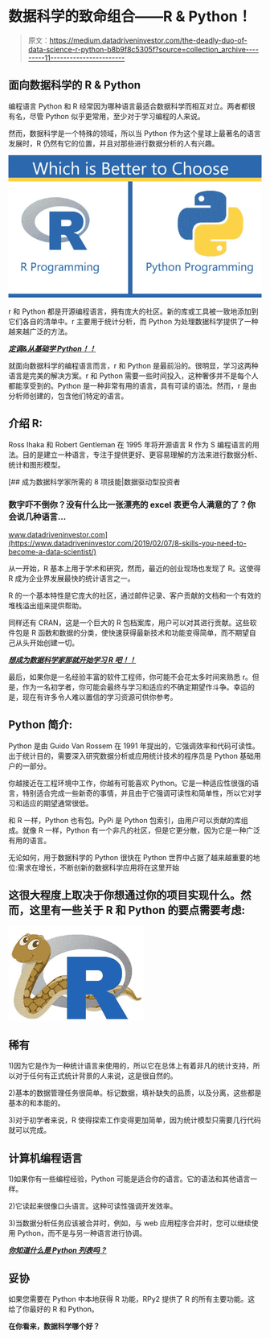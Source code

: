# 数据科学的致命组合——R & Python！

> 原文：<https://medium.datadriveninvestor.com/the-deadly-duo-of-data-science-r-python-b8b9f8c5305f?source=collection_archive---------11----------------------->

## 面向数据科学的 R & Python

编程语言 Python 和 R 经常因为哪种语言最适合数据科学而相互对立。两者都很有名，尽管 Python 似乎更常用，至少对于学习编程的人来说。

然而，数据科学是一个特殊的领域，所以当 Python 作为这个星球上最著名的语言发展时，R 仍然有它的位置，并且对那些进行数据分析的人有兴趣。

![](img/ffe1f4336f37ae5eaf9eac74ada0e745.png)

r 和 Python 都是开源编程语言，拥有庞大的社区。新的库或工具被一致地添加到它们各自的清单中。r 主要用于统计分析，而 Python 为处理数据科学提供了一种越来越广泛的方法。

[***定调&从基础学 Python！！***](https://techvidvan.com/tutorials/python-tutorial/)

就面向数据科学的编程语言而言，r 和 Python 是最前沿的。很明显，学习这两种语言是完美的解决方案。r 和 Python 需要一些时间投入，这种奢侈并不是每个人都能享受到的。Python 是一种非常有用的语言，具有可读的语法。然而，r 是由分析师创建的，包含他们特定的语言。

## 介绍 R:

Ross Ihaka 和 Robert Gentleman 在 1995 年将开源语言 R 作为 S 编程语言的用法。目的是建立一种语言，专注于提供更好、更容易理解的方法来进行数据分析、统计和图形模型。

[](https://www.datadriveninvestor.com/2019/02/07/8-skills-you-need-to-become-a-data-scientist/) [## 成为数据科学家所需的 8 项技能|数据驱动型投资者

### 数字吓不倒你？没有什么比一张漂亮的 excel 表更令人满意的了？你会说几种语言…

www.datadriveninvestor.com](https://www.datadriveninvestor.com/2019/02/07/8-skills-you-need-to-become-a-data-scientist/) 

从一开始，R 基本上用于学术和研究，然而，最近的创业现场也发现了 R。这使得 R 成为企业界发展最快的统计语言之一。

R 的一个基本特性是它庞大的社区，通过邮件记录、客户贡献的文档和一个有效的堆栈溢出组来提供帮助。

同样还有 CRAN，这是一个巨大的 R 包档案库，用户可以对其进行贡献。这些软件包是 R 函数和数据的分类，使快速获得最新技术和功能变得简单，而不期望自己从头开始创建一切。

[***想成为数据科学家那就开始学习 R 吧！！***](https://techvidvan.com/tutorials/r-tutorial/)

最后，如果你是一名经验丰富的软件工程师，你可能不会花太多时间来熟悉 r。但是，作为一名初学者，你可能会最终与学习和适应的不确定期望作斗争。幸运的是，现在有许多令人难以置信的学习资源可供你参考。

## Python 简介:

Python 是由 Guido Van Rossem 在 1991 年提出的，它强调效率和代码可读性。出于统计目的，需要深入研究数据分析或应用统计技术的程序员是 Python 基础用户的一部分。

你越接近在工程环境中工作，你越有可能喜欢 Python。它是一种适应性很强的语言，特别适合完成一些新奇的事情，并且由于它强调可读性和简单性，所以它对学习和适应的期望通常很低。

和 R 一样，Python 也有包。PyPi 是 Python 包索引，由用户可以贡献的库组成。就像 R 一样，Python 有一个非凡的社区，但是它更分散，因为它是一种广泛有用的语言。

无论如何，用于数据科学的 Python 很快在 Python 世界中占据了越来越重要的地位:需求在增长，不断创新的数据科学应用将在这里开始

## 这很大程度上取决于你想通过你的项目实现什么。然而，这里有一些关于 R 和 Python 的要点需要考虑:

![](img/9c8d7832fe176cd9f51b964bb53ab681.png)

## 稀有

1)因为它是作为一种统计语言来使用的，所以它在总体上有着非凡的统计支持，所以对于任何有正式统计背景的人来说，这是很自然的。

2)基本的数据管理任务很简单。标记数据，填补缺失的品质，以及分离，这些都是基本的和本能的。

3)对于初学者来说，R 使得探索工作变得更加简单，因为统计模型只需要几行代码就可以完成。

## 计算机编程语言

1)如果你有一些编程经验，Python 可能是适合你的语言。它的语法和其他语言一样。

2)它读起来很像口头语言。这种可读性强调开发效率。

3)当数据分析任务应该被合并时，例如，与 web 应用程序合并时，您可以继续使用 Python，而不是与另一种语言进行协调。

[***你知道什么是 Python 列表吗？***](https://techvidvan.com/tutorials/python-lists/)

## 妥协

如果您需要在 Python 中本地获得 R 功能，RPy2 提供了 R 的所有主要功能。这给了你最好的 R 和 Python。

**在你看来，数据科学哪个好？**